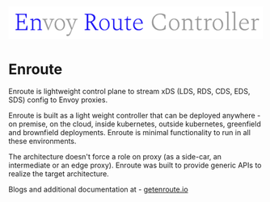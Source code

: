![](enroute.png)

# Enroute
Enroute is lightweight control plane to stream xDS (LDS, RDS, CDS, EDS, SDS) config to Envoy proxies.

Enroute is built as a light weight controller that can be deployed anywhere - on premise, on the cloud, inside kubernetes, outside kubernetes, greenfield and brownfield deployments. Enroute is minimal functionality to run in all these environments.

The architecture doesn't force a role on proxy (as a side-car, an intermediate or an edge proxy). Enroute was built to provide generic APIs to realize the target architecture.

Blogs and additional documentation at - [getenroute.io](https://getenroute.io)

